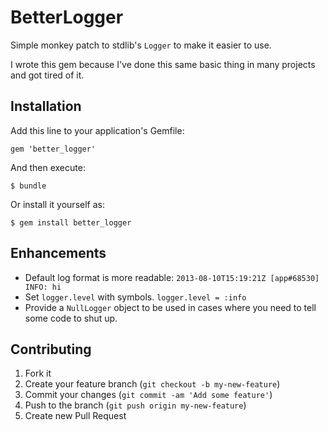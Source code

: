 # BetterLogger

Simple monkey patch to stdlib's `Logger` to make it easier to use.

I wrote this gem because I've done this same basic thing in many
projects and got tired of it.

## Installation

Add this line to your application's Gemfile:

    gem 'better_logger'

And then execute:

    $ bundle

Or install it yourself as:

    $ gem install better_logger

## Enhancements

* Default log format is more readable: `2013-08-10T15:19:21Z [app#68530]  INFO: hi`
* Set `logger.level` with symbols. `logger.level = :info`
* Provide a `NullLogger` object to be used in cases where you need to
  tell some code to shut up.

## Contributing

1. Fork it
2. Create your feature branch (`git checkout -b my-new-feature`)
3. Commit your changes (`git commit -am 'Add some feature'`)
4. Push to the branch (`git push origin my-new-feature`)
5. Create new Pull Request
